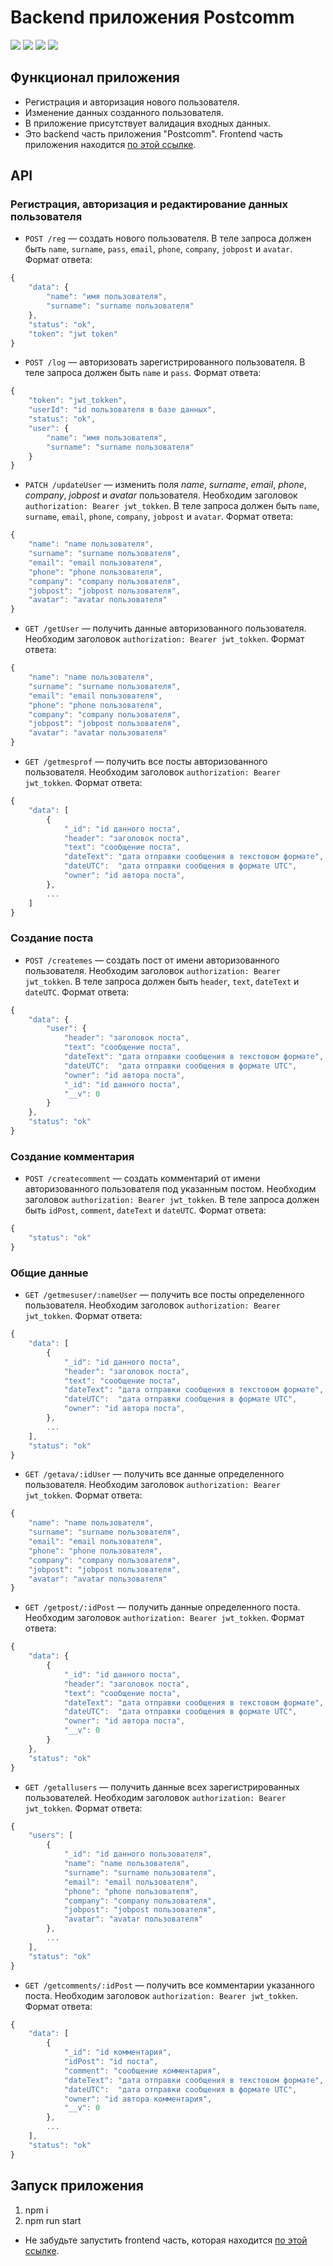 # Backend приложения Postcomm

![](https://shields.io/badge/-JavaScript-yellow)
![](https://shields.io/badge/-Node.js-3E863D)
![](https://shields.io/badge/-MongoDB-00E661)
![](https://shields.io/badge/-Express.JS-384752)

## Функционал приложения 
* Регистрация и авторизация нового пользователя.
* Изменение данных созданного пользователя.
* В приложение присутствует валидация входных данных.
* Это backend часть приложения "Postcomm". Frontend часть приложения находится [по этой ссылке](https://github.com/tyt34/postcomm). 

## API

### Регистрация, авторизация и редактирование данных пользователя

* `POST /reg` — создать нового пользователя. В теле запроса должен быть `name`, `surname`, `pass`, `email`, `phone`, `company`, `jobpost` и `avatar`. Формат ответа: 


```ts
{
    "data": {
        "name": "имя пользователя",
        "surname": "surname пользователя"
    },
    "status": "ok",
    "token": "jwt token"
}
```

* `POST /log` — авторизовать зарегистрированного пользователя. В теле запроса должен быть `name` и `pass`. Формат ответа: 
```ts
{
    "token": "jwt_tokken",
    "userId": "id пользователя в базе данных",
    "status": "ok",
    "user": {
        "name": "имя пользователя",
        "surname": "surname пользователя"
    }
}
```

* `PATCH /updateUser` — изменить поля *name*, *surname*, *email*, *phone*, *company*, *jobpost* и *avatar* пользователя. Необходим заголовок `authorization: Bearer jwt_tokken`. В теле запроса должен быть `name`, `surname`, `email`, `phone`, `company`, `jobpost` и `avatar`. Формат ответа: 
```ts
{
    "name": "name пользователя",
    "surname": "surname пользователя",
    "email": "email пользователя",
    "phone": "phone пользователя",
    "company": "company пользователя",
    "jobpost": "jobpost пользователя",
    "avatar": "avatar пользователя"
}
```

* `GET /getUser` — получить данные авторизованного пользователя. Необходим заголовок `authorization: Bearer jwt_tokken`. Формат ответа: 
```ts
{
    "name": "name пользователя",
    "surname": "surname пользователя",
    "email": "email пользователя",
    "phone": "phone пользователя",
    "company": "company пользователя",
    "jobpost": "jobpost пользователя",
    "avatar": "avatar пользователя"
}
```

* `GET /getmesprof` — получить все посты авторизованного пользователя. Необходим заголовок `authorization: Bearer jwt_tokken`. Формат ответа: 
```ts
{
    "data": [
        {
            "_id": "id данного поста",
            "header": "заголовок поста",
            "text": "сообщение поста",
            "dateText": "дата отправки сообщения в текстовом формате",
            "dateUTC":  "дата отправки сообщения в формате UTC",
            "owner": "id автора поста",
        },
        ...
    ]
}
```

### Создание поста

* `POST /createmes` — создать пост от имени авторизованного пользователя. Необходим заголовок `authorization: Bearer jwt_tokken`. В теле запроса должен быть `header`, `text`, `dateText` и `dateUTC`. Формат ответа: 
```ts
{
    "data": {
        "user": {
            "header": "заголовок поста",
            "text": "сообщение поста",
            "dateText": "дата отправки сообщения в текстовом формате",
            "dateUTC":  "дата отправки сообщения в формате UTC",
            "owner": "id автора поста",
            "_id": "id данного поста",
            "__v": 0
        }
    },
    "status": "ok"
}
```

### Создание комментария

* `POST /createcomment` — создать комментарий от имени авторизованного пользователя под указанным постом. Необходим заголовок `authorization: Bearer jwt_tokken`. В теле запроса должен быть `idPost`, `comment`, `dateText` и `dateUTC`. Формат ответа: 
```ts
{
    "status": "ok"
}
```

### Общие данные 


* `GET /getmesuser/:nameUser` — получить все посты определенного пользователя. Необходим заголовок `authorization: Bearer jwt_tokken`. Формат ответа: 
```ts
{
    "data": [
        {
            "_id": "id данного поста",
            "header": "заголовок поста",
            "text": "сообщение поста",
            "dateText": "дата отправки сообщения в текстовом формате",
            "dateUTC":  "дата отправки сообщения в формате UTC",
            "owner": "id автора поста",
        },
        ...
    ],
    "status": "ok"
}
```

* `GET /getava/:idUser` — получить все данные определенного пользователя. Необходим заголовок `authorization: Bearer jwt_tokken`. Формат ответа: 
```ts
{
    "name": "name пользователя",
    "surname": "surname пользователя",
    "email": "email пользователя",
    "phone": "phone пользователя",
    "company": "company пользователя",
    "jobpost": "jobpost пользователя",
    "avatar": "avatar пользователя"
}
```

* `GET /getpost/:idPost` — получить данные определенного поста. Необходим заголовок `authorization: Bearer jwt_tokken`. Формат ответа: 
```ts
{
    "data": {
        {
            "_id": "id данного поста",
            "header": "заголовок поста",
            "text": "сообщение поста",
            "dateText": "дата отправки сообщения в текстовом формате",
            "dateUTC":  "дата отправки сообщения в формате UTC",
            "owner": "id автора поста",
            "__v": 0
        }
    },
    "status": "ok"
}
```

* `GET /getallusers` — получить данные всех зарегистрированных пользователей. Необходим заголовок `authorization: Bearer jwt_tokken`. Формат ответа: 
```ts
{
    "users": [
        {
            "_id": "id данного пользователя",
            "name": "name пользователя",
            "surname": "surname пользователя",
            "email": "email пользователя",
            "phone": "phone пользователя",
            "company": "company пользователя",
            "jobpost": "jobpost пользователя",
            "avatar": "avatar пользователя"
        },
        ...
    ],
    "status": "ok"
}
```


* `GET /getcomments/:idPost` — получить все комментарии указанного поста. Необходим заголовок `authorization: Bearer jwt_tokken`. Формат ответа: 
```ts
{
    "data": [
        {
            "_id": "id комментария",
            "idPost": "id поста",
            "comment": "сообщение комментария",
            "dateText": "дата отправки сообщения в текстовом формате",
            "dateUTC":  "дата отправки сообщения в формате UTC",
            "owner": "id автора комментария",
            "__v": 0
        },
        ...
    ],
    "status": "ok"
}
```


## Запуск приложения
1. npm i
2. npm run start

- Не забудьте запустить frontend часть, которая находится [по этой ссылке](https://github.com/tyt34/postcomm). 
